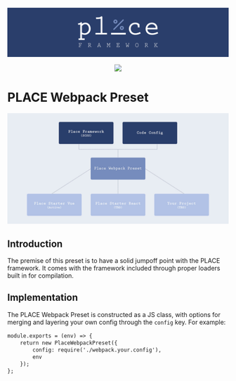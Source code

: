![Place Framework Header](https://raw.githubusercontent.com/valespring/place-framework/master/docs/logo-header.gif?sanitize=true)


<p align="center">
<a href="https://www.npmjs.com/package/place-framework" target="_blank">
    <img src="https://img.shields.io/npm/v/@place-framework/place-webpack-preset?style=flat-square">
</a>
</p>



PLACE Webpack Preset
====

![Place Framework Ecosystem Diagram](https://raw.githubusercontent.com/valespring/place-framework/master/docs/ecosystem-diagram.jpg?sanitize=true)

## Introduction

The premise of this preset is to have a solid jumpoff point with the PLACE framework. It comes with the framework included through proper loaders built in for compilation.

## Implementation

The PLACE Webpack Preset is constructed as a JS class, with options for merging and layering your own config through the `config` key. For example:

```
module.exports = (env) => {
	return new PlaceWebpackPreset({
		config: require('./webpack.your.config'),
		env
	});
};
```